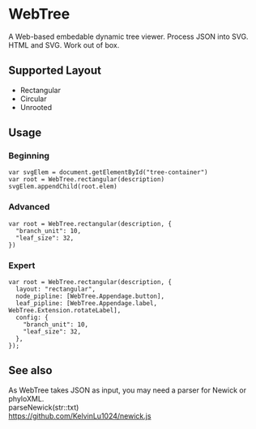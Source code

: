 # WebTree
A Web-based embedable dynamic tree viewer. Process JSON into SVG. HTML and SVG. Work out of box.

## Supported Layout
* Rectangular
* Circular
* Unrooted

## Usage
### Beginning
```
var svgElem = document.getElementById("tree-container")
var root = WebTree.rectangular(description)
svgElem.appendChild(root.elem)
```

### Advanced
```
var root = WebTree.rectangular(description, {
  "branch_unit": 10,
  "leaf_size": 32,
})
```

### Expert
```
var root = WebTree.rectangular(description, {
  layout: "rectangular",
  node_pipline: [WebTree.Appendage.button],
  leaf_pipline: [WebTree.Appendage.label, WebTree.Extension.rotateLabel],
  config: {
    "branch_unit": 10,
    "leaf_size": 32,
  },
});
```

## See also
As WebTree takes JSON as input, you may need a parser for Newick or phyloXML.  
parseNewick(str::txt)  
https://github.com/KelvinLu1024/newick.js
